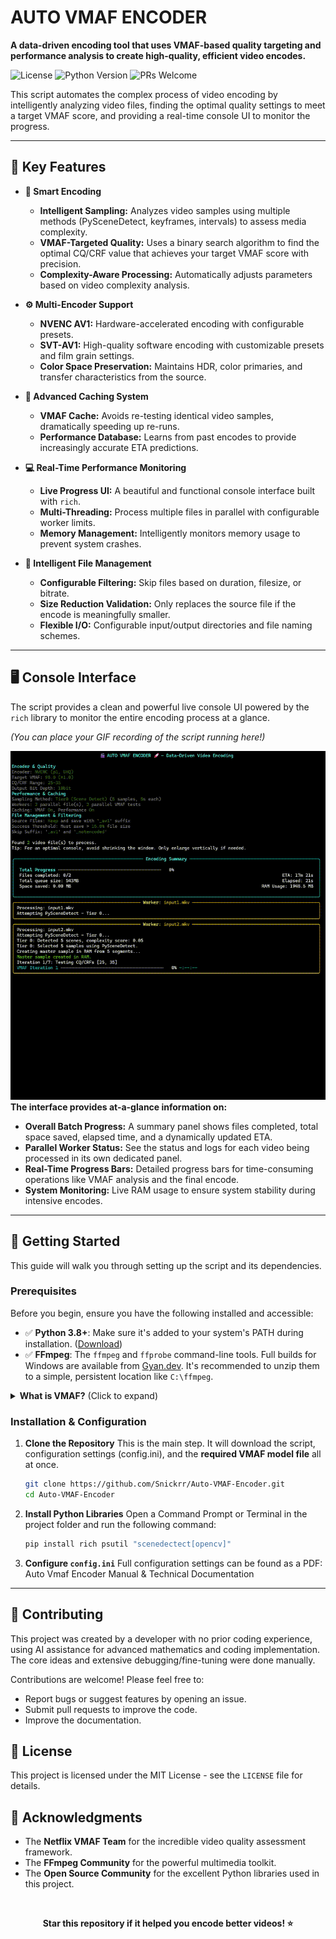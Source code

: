 # AUTO VMAF ENCODER

**A data-driven encoding tool that uses VMAF-based quality targeting and performance analysis to create high-quality, efficient video encodes.**

</div>

![License](https://img.shields.io/badge/license-MIT-green)
![Python Version](https://img.shields.io/badge/python-3.8+-blue)
![PRs Welcome](https://img.shields.io/badge/PRs-welcome-brightgreen.svg)

This script automates the complex process of video encoding by intelligently analyzing video files, finding the optimal quality settings to meet a target VMAF score, and providing a real-time console UI to monitor the progress.

---

## 🎯 Key Features

* **🧠 Smart Encoding**
    * **Intelligent Sampling:** Analyzes video samples using multiple methods (PySceneDetect, keyframes, intervals) to assess media complexity.
    * **VMAF-Targeted Quality:** Uses a binary search algorithm to find the optimal CQ/CRF value that achieves your target VMAF score with precision.
    * **Complexity-Aware Processing:** Automatically adjusts parameters based on video complexity analysis.

* **⚙️ Multi-Encoder Support**
    * **NVENC AV1:** Hardware-accelerated encoding with configurable presets.
    * **SVT-AV1:** High-quality software encoding with customizable presets and film grain settings.
    * **Color Space Preservation:** Maintains HDR, color primaries, and transfer characteristics from the source.

* **🚀 Advanced Caching System**
    * **VMAF Cache:** Avoids re-testing identical video samples, dramatically speeding up re-runs.
    * **Performance Database:** Learns from past encodes to provide increasingly accurate ETA predictions.

* **💻 Real-Time Performance Monitoring**
    * **Live Progress UI:** A beautiful and functional console interface built with `rich`.
    * **Multi-Threading:** Process multiple files in parallel with configurable worker limits.
    * **Memory Management:** Intelligently monitors memory usage to prevent system crashes.

* **📂 Intelligent File Management**
    * **Configurable Filtering:** Skip files based on duration, filesize, or bitrate.
    * **Size Reduction Validation:** Only replaces the source file if the encode is meaningfully smaller.
    * **Flexible I/O:** Configurable input/output directories and file naming schemes.
---
## 🖥️ Console Interface

The script provides a clean and powerful live console UI powered by the `rich` library to monitor the entire encoding process at a glance.

*(You can place your GIF recording of the script running here!)*

![Live Demo of Auto VMAF Encoder](https://github.com/Snickrr/Auto-VMAF-Encoder/blob/main/images/demo.gif) 
**The interface provides at-a-glance information on:**

* **Overall Batch Progress:** A summary panel shows files completed, total space saved, elapsed time, and a dynamically updated ETA.
* **Parallel Worker Status:** See the status and logs for each video being processed in its own dedicated panel.
* **Real-Time Progress Bars:** Detailed progress bars for time-consuming operations like VMAF analysis and the final encode.
* **System Monitoring:** Live RAM usage to ensure system stability during intensive encodes.
---

## 🚀 Getting Started

This guide will walk you through setting up the script and its dependencies.

### Prerequisites

Before you begin, ensure you have the following installed and accessible:

* ✅ **Python 3.8+**: Make sure it's added to your system's PATH during installation. ([Download](https://python.org/downloads/))
* ✅ **FFmpeg**: The `ffmpeg` and `ffprobe` command-line tools. Full builds for Windows are available from [Gyan.dev](https://www.gyan.dev/ffmpeg/builds/). It's recommended to unzip them to a simple, persistent location like `C:\ffmpeg`.

<details>
  <summary><strong>What is VMAF?</strong> (Click to expand)</summary>
  
  Video Multimethod Assessment Fusion (VMAF) is a perceptual video quality metric developed by Netflix. It uses a machine-learning model to predict subjective video quality more accurately than traditional metrics like PSNR or SSIM. It has become an industry standard for optimizing video encoding to ensure the best viewing experience for a given bandwidth. This script leverages VMAF to make intelligent, quality-based encoding decisions.
</details>

### Installation & Configuration

1.  **Clone the Repository**
    This is the main step. It will download the script, configuration settings (config.ini), and the **required VMAF model file** all at once.
    ```bash
    git clone https://github.com/Snickrr/Auto-VMAF-Encoder.git
    cd Auto-VMAF-Encoder
    ```

2.  **Install Python Libraries**
    Open a Command Prompt or Terminal in the project folder and run the following command:
    ```bash
    pip install rich psutil "scenedectect[opencv]"
    ```

3.  **Configure `config.ini`**
    Full configuration settings can be found as a PDF: Auto Vmaf Encoder Manual & Technical Documentation

---

## 🤝 Contributing

This project was created by a developer with no prior coding experience, using AI assistance for advanced mathematics and coding implementation. The core ideas and extensive debugging/fine-tuning were done manually.

Contributions are welcome! Please feel free to:
* Report bugs or suggest features by opening an issue.
* Submit pull requests to improve the code.
* Improve the documentation.

## 📄 License

This project is licensed under the MIT License - see the `LICENSE` file for details.

## 🙏 Acknowledgments
* The **Netflix VMAF Team** for the incredible video quality assessment framework.
* The **FFmpeg Community** for the powerful multimedia toolkit.
* The **Open Source Community** for the excellent Python libraries used in this project.

<br>
<div align="center">

**Star this repository if it helped you encode better videos! ⭐**

</div>






